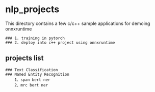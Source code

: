 # nlp_projects
This directory contains a few c/c++ sample applications for demoing onnxruntime

    ### 1. training in pytorch
    ### 2. deploy into c++ project using onnxruntime

## projects list

    ### Text Classification
    ### Named Entity Recognition
        1、span bert ner
        2、mrc bert ner
